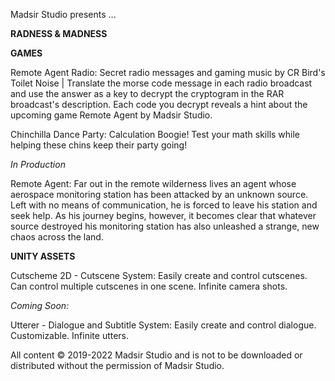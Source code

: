 Madsir Studio presents ...

**RADNESS & MADNESS**

**GAMES**

Remote Agent Radio: Secret radio messages and gaming music by CR Bird's Toilet Noise | Translate the morse code message in each radio broadcast and use the answer as a key to decrypt the cryptogram in the RAR broadcast's description. Each code you decrypt reveals a hint about the upcoming game Remote Agent by Madsir Studio.

Chinchilla Dance Party: Calculation Boogie! Test your math skills while helping these chins keep their party going!

*In Production*

Remote Agent: Far out in the remote wilderness lives an agent whose aerospace monitoring station has been attacked by an unknown source. Left with no means of communication, he is forced to leave his station and seek help. As his journey begins, however, it becomes clear that whatever source destroyed his monitoring station has also unleashed a strange, new chaos across the land.


**UNITY ASSETS**

Cutscheme 2D - Cutscene System: Easily create and control cutscenes. Can control multiple cutscenes in one scene. Infinite camera shots.

*Coming Soon:*

Utterer - Dialogue and Subtitle System: Easily create and control dialogue. Customizable. Infinite utters.

All content © 2019-2022 Madsir Studio and is not to be downloaded or distributed without the permission of Madsir Studio.
